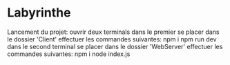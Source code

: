 # Labyrinthe

Lancement du projet:
  ouvrir deux terminals
  dans le premier se placer dans le dossier 'Client'
  effectuer les commandes suivantes:
    npm i
    npm run dev
  dans le second terminal se placer dans le dossier 'WebServer'
  effectuer les commandes suivantes:
    npm i
    node index.js
